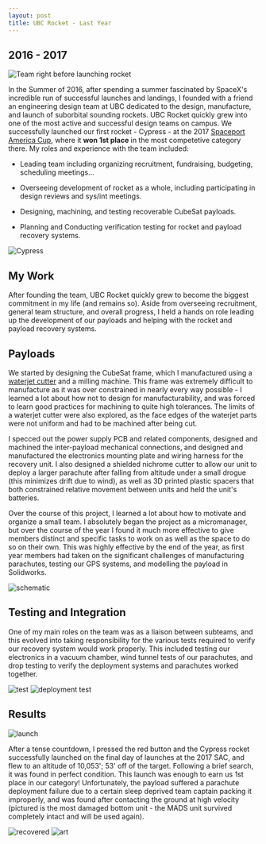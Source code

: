 ```yaml
---
layout: post
title: UBC Rocket - Last Year
---
```

## 2016 - 2017
![](/images/Rocket/teamDesert.png "Team right before launching rocket")

In the Summer of 2016, after spending a summer fascinated by SpaceX's incredible run of successful launches and landings, I founded with a friend an engineering design team at UBC dedicated to the design, manufacture, and launch of suborbital sounding rockets. UBC Rocket quickly grew into one of the most active and successful design teams on campus. We successfully launched our first rocket - Cypress - at the 2017 [Spaceport America Cup](https://www.spaceportamericacup.com/), where it **won 1st place** in the most competetive category there. My roles and experience with the team included:
* Leading team including organizing recruitment, fundraising, budgeting, scheduling meetings...

* Overseeing development of rocket as a whole, including participating in design reviews and sys/int meetings.

* Designing, machining, and testing recoverable CubeSat payloads.

* Planning and Conducting verification testing for rocket and payload recovery systems. 
<!--more-->

![Cypress](/images/Rocket/cypress_overview.png)

## My Work
After founding the team, UBC Rocket quickly grew to become the biggest commitment in my life (and remains so). Aside from overseeing recruitment, general team structure, and overall progress, I held a hands on role leading up the development of our payloads and helping with the rocket and payload recovery systems. 

## Payloads
We started by designing the CubeSat frame, which I manufactured using a [waterjet cutter](https://www.youtube.com/watch?v=RYd62CjcoR8) and a milling machine. This frame was extremely difficult to manufacture as it was over constrained in nearly every way possible - I learned a lot about how not to design for manufacturability, and was forced to learn good practices for machining to quite high tolerances. The limits of a waterjet cutter were also explored, as the face edges of the waterjet parts were not uniform and had to be machined after being cut. 

I specced out the power supply PCB and related components, designed and machined the inter-payload mechanical connections, and designed and manufactured the electronics mounting plate and wiring harness for the recovery unit. I also designed a shielded nichrome cutter to allow our unit to deploy a larger parachute after falling from altitude under a small drogue (this minimizes drift due to wind), as well as 3D printed plastic spacers that both constrained relative movement between units and held the unit's batteries. 

Over the course of this project, I learned a lot about how to motivate and organize a small team. I absolutely began the project as a micromanager, but over the course of the year I found it much more effective to give members distinct and specific tasks to work on as well as the space to do so on their own. This was highly effective by the end of the year, as first year members had taken on the significant challenges of manufacturing parachutes, testing our GPS systems, and modelling the payload in Solidworks. 

![schematic](/images/Rocket/schematic.png)

## Testing and Integration
One of my main roles on the team was as a liaison between subteams, and this evolved into taking responsibility for the various tests required to verify our recovery system would work properly. This included testing our electronics in a vacuum chamber, wind tunnel tests of our parachutes, and drop testing to verify the deployment systems and parachutes worked together. 


![test](/images/Rocket/testing.png)
![deployment test](/images/Rocket/deploy.gif)

## Results
![launch](/images/Rocket/launch.gif)

After a tense countdown, I pressed the red button and the Cypress rocket successfully launched on the final day of launches at the 2017 SAC, and flew to an altitude of 10,053'; 53' off of the target. Following a brief search, it was found in perfect condition. This launch was enough to earn us 1st place in our category! Unfortunately, the payload suffered a parachute deployment failure due to a certain sleep deprived team captain packing it improperly, and was found after contacting the ground at high velocity (pictured is the most damaged bottom unit - the MADS unit survived completely intact and will be used again). 

![recovered](/images/Rocket/recovered.jpg)
![art](/images/Rocket/payloadart.jpg)



